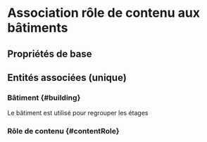 <!--- THIS FILE IS GENERATED PLEASE DO NOT EDIT IT DIRECTLY --->
# Association rôle de contenu aux bâtiments



## Propriétés de base



## Entités associées (unique)

### Bâtiment {#building}
        
Le bâtiment est utilisé pour regrouper les étages
### Rôle de contenu {#contentRole}
        





